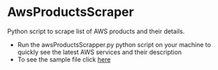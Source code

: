 # AwsProductsScraper
Python script to scrape list of AWS products and their details.

- Run the awsProductsScrapper.py python script on your machine to quickly see the latest AWS services and their description
- To see the sample file click [here](https://nikhilogic.github.io/AwsProductsScraper/)
